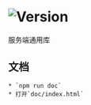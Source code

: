 # ![Version](https://img.shields.io/badge/version-14.200.65-green.svg)

服务端通用库

## 文档
    * `npm run doc`
    * 打开`doc/index.html`